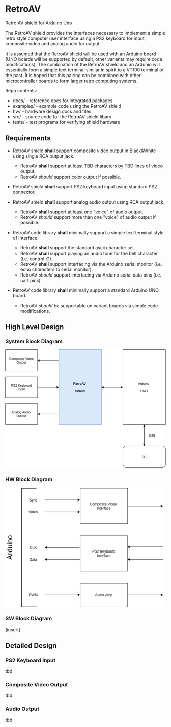 # RetroAV
Retro AV shield for Arduino Uno 

The RetroAV shield provides the interfaces necessary to implement a simple retro style computer user interface using a PS2 keyboard for input, composite video and analog audio for output.  

It is assumed that the RetroAV shield will be used with an Arduino board (UNO boards will be supported by default, other variants may require code modifications).  The combination of the RetroAV shield and an Ardunio will essentially form a simple text terminal similar in spirit to a VT100 terminal of the past.  It is hoped that this pairing can be combined with other microcontroller boards to form larger retro computing systems.


Repo contents:

* docs/          - reference docs for integrated packages
* examples/      - example code using the RetroAV shield
* hw/            - hardware design docs and files
* src/           - source code for the RetroAV shield libary
* tests/         - test programs for verifying shield hardware


## Requirements

* RetroAV shield **shall** support composite video output in Black&White using single RCA output jack.  
  * RetroAV **shall** support at least TBD characters by TBD lines of video output. 
  * RetroAV *should* support color output if possible.

* RetroAV shield **shall** support PS2 keyboard input using standard PS2 connector.

* RetroAV shield **shall** support analog audio output using RCA output jack.
  * RetroAV **shall** support at least one "voice" of audio output.
  * RetroAV *should* support more than one "voice" of audio output if possible.

* RetroAV code library **shall** minimally support a simple text terminal style of interface.
  * RetroAV **shall** support the standard ascii character set.
  * RetroAV **shall** support playing an audio tone for the bell character (i.e. control-G).
  * RetroAV **shall** support interfacing via the Arduino serial monitor (i.e. echo characters to serial monitor).
  * RetroAV *should* support interfacing via Arduino serial data pins (i.e. uart pins).

* RetroAV code library **shall** minimally support a standard Arduino UNO board.
  * RetroAV *should* be supportable on variant boards via simple code modifications.


## High Level Design

### System Block Diagram

![system](https://github.com/dervish77/RetroAV/blob/master/docs/RetroAV-System-Block-Diagram.png?raw=true)

### HW Block Diagram

![HW](https://github.com/dervish77/RetroAV/blob/master/docs/RetroAV-HW-Block-Diagram.png?raw=true)

### SW Block Diagram

(insert)


## Detailed Design

### PS2 Keyboard Input

tbd

### Composite Video Output

tbd

### Audio Output

tbd

